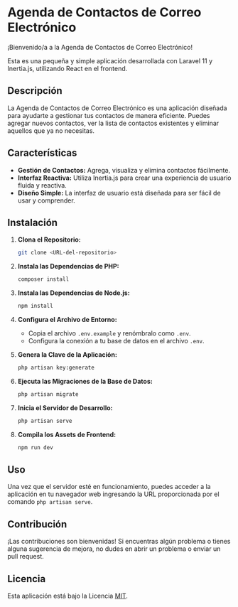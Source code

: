 # Agenda de Contactos de Correo Electrónico

¡Bienvenido/a a la Agenda de Contactos de Correo Electrónico!

Esta es una pequeña y simple aplicación desarrollada con Laravel 11 y Inertia.js, utilizando React en el frontend.

## Descripción

La Agenda de Contactos de Correo Electrónico es una aplicación diseñada para ayudarte a gestionar tus contactos de manera eficiente. Puedes agregar nuevos contactos, ver la lista de contactos existentes y eliminar aquellos que ya no necesitas.

## Características

- **Gestión de Contactos:** Agrega, visualiza y elimina contactos fácilmente.
- **Interfaz Reactiva:** Utiliza Inertia.js para crear una experiencia de usuario fluida y reactiva.
- **Diseño Simple:** La interfaz de usuario está diseñada para ser fácil de usar y comprender.

## Instalación

1. **Clona el Repositorio:**
   ```bash
   git clone <URL-del-repositorio>
   ```

2. **Instala las Dependencias de PHP:**
   ```bash
   composer install
   ```

3. **Instala las Dependencias de Node.js:**
   ```bash
   npm install
   ```

4. **Configura el Archivo de Entorno:**
   - Copia el archivo `.env.example` y renómbralo como `.env`.
   - Configura la conexión a tu base de datos en el archivo `.env`.

5. **Genera la Clave de la Aplicación:**
   ```bash
   php artisan key:generate
   ```

6. **Ejecuta las Migraciones de la Base de Datos:**
   ```bash
   php artisan migrate
   ```

7. **Inicia el Servidor de Desarrollo:**
   ```bash
   php artisan serve
   ```

8. **Compila los Assets de Frontend:**
   ```bash
   npm run dev
   ```

## Uso

Una vez que el servidor esté en funcionamiento, puedes acceder a la aplicación en tu navegador web ingresando la URL proporcionada por el comando `php artisan serve`.

## Contribución

¡Las contribuciones son bienvenidas! Si encuentras algún problema o tienes alguna sugerencia de mejora, no dudes en abrir un problema o enviar un pull request.

## Licencia

Esta aplicación está bajo la Licencia [MIT](LICENSE).
